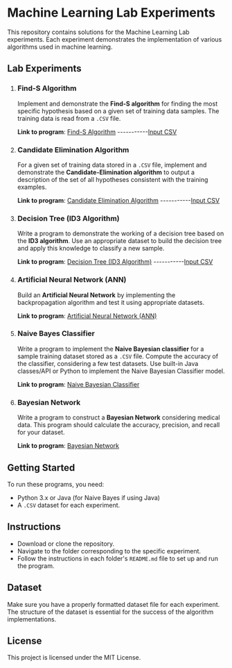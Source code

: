 # Machine Learning Lab Experiments

This repository contains solutions for the Machine Learning Lab experiments. Each experiment demonstrates the implementation of various algorithms used in machine learning.

## Lab Experiments

1. ### Find-S Algorithm
   Implement and demonstrate the **Find-S algorithm** for finding the most specific hypothesis based on a given set of training data samples. The training data is read from a `.CSV` file.

   **Link to program**: [Find-S Algorithm](Programs/first-find-s.py) -----------[Input CSV](Programs/dataset-1.csv)

2. ### Candidate Elimination Algorithm
   For a given set of training data stored in a `.CSV` file, implement and demonstrate the **Candidate-Elimination algorithm** to output a description of the set of all hypotheses consistent with the training examples.

   **Link to program**: [Candidate Elimination Algorithm](Programs/candidate.py) -----------[Input CSV](Programs/dataset-1.csv)

3. ### Decision Tree (ID3 Algorithm)
   Write a program to demonstrate the working of a decision tree based on the **ID3 algorithm**. Use an appropriate dataset to build the decision tree and apply this knowledge to classify a new sample.

   **Link to program**: [Decision Tree (ID3 Algorithm)](Programs/ID3.py) -----------[Input CSV](Programs/ID3.csv)

4. ### Artificial Neural Network (ANN)
   Build an **Artificial Neural Network** by implementing the backpropagation algorithm and test it using appropriate datasets.

   **Link to program**: [Artificial Neural Network (ANN)](Programs/ANN.py)

5. ### Naive Bayes Classifier
   Write a program to implement the **Naive Bayesian classifier** for a sample training dataset stored as a `.CSV` file. Compute the accuracy of the classifier, considering a few test datasets. Use built-in Java classes/API or Python to implement the Naive Bayesian Classifier model.

   **Link to program**: [Naive Bayesian Classifier](link_to_your_program)

6. ### Bayesian Network
   Write a program to construct a **Bayesian Network** considering medical data. This program should calculate the accuracy, precision, and recall for your dataset.

   **Link to program**: [Bayesian Network](link_to_your_program)

## Getting Started

To run these programs, you need:

- Python 3.x or Java (for Naive Bayes if using Java)
- A `.CSV` dataset for each experiment.

## Instructions

- Download or clone the repository.
- Navigate to the folder corresponding to the specific experiment.
- Follow the instructions in each folder's `README.md` file to set up and run the program.

## Dataset

Make sure you have a properly formatted dataset file for each experiment. The structure of the dataset is essential for the success of the algorithm implementations.

## License

This project is licensed under the MIT License.
